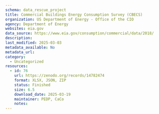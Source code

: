 ```yaml
---
schema: data_rescue_project 
title: Commercial Buildings Energy Consumption Survey (CBECS)
organization: US Department of Energy - Office of the CIO
agency: Department of Energy
websites: eia.gov
data_source: https://www.eia.gov/consumption/commercial/data/2018/
description: 
last_modified: 2025-03-03
metadata_available: No
metadata_url: 
category:
  - Uncategorized
resources:
  - id: 76
    url: https://zenodo.org/records/14782474
    format: XLSX, JSON, ZIP
    status: Finished
    size: 6.5
    download_date: 2025-03-19
    maintainer: PEDP, CaCo
    notes: 
---
```


